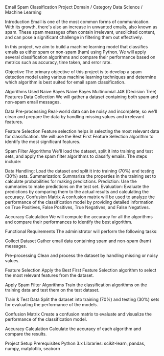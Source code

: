 Email Spam Classification
Project Domain / Category
Data Science / Machine Learning

Introduction
Email is one of the most common forms of communication. With its growth, there's also an increase in unwanted emails, also known as spam. These spam messages often contain irrelevant, unsolicited content, and can pose a significant challenge in filtering them out effectively.

In this project, we aim to build a machine learning model that classifies emails as either spam or non-spam (ham) using Python. We will apply several classification algorithms and compare their performance based on metrics such as accuracy, time taken, and error rate.

Objective
The primary objective of this project is to develop a spam detection model using various machine learning techniques and determine which algorithm is best suited for email spam classification.

Algorithms Used
Naive Bayes
Naive Bayes Multinomial
J48 (Decision Tree)
Features
Data Collection
We will gather a dataset containing both spam and non-spam email messages.

Data Pre-processing
Real-world data can be noisy and incomplete, so we'll clean and prepare the data by handling missing values and irrelevant features.

Feature Selection
Feature selection helps in selecting the most relevant data for classification. We will use the Best First Feature Selection algorithm to identify the most significant features.

Spam Filter Algorithms
We'll load the dataset, split it into training and test sets, and apply the spam filter algorithms to classify emails. The steps include:

Data Handling: Load the dataset and split it into training (70%) and testing (30%) sets.
Summarization: Summarize the properties in the training set to calculate probabilities for making predictions.
Prediction: Use the summaries to make predictions on the test set.
Evaluation: Evaluate the predictions by comparing them to the actual results and calculating the accuracy.
Confusion Matrix
A confusion matrix will be used to analyze the performance of the classification model by providing detailed information on True Positives, False Positives, True Negatives, and False Negatives.

Accuracy Calculation
We will compute the accuracy for all the algorithms and compare their performances to identify the best algorithm.

Functional Requirements
The administrator will perform the following tasks:

Collect Dataset
Gather email data containing spam and non-spam (ham) messages.

Pre-processing
Clean and process the dataset by handling missing or noisy values.

Feature Selection
Apply the Best First Feature Selection algorithm to select the most relevant features from the dataset.

Apply Spam Filter Algorithms
Train the classification algorithms on the training data and test them on the test dataset.

Train & Test Data
Split the dataset into training (70%) and testing (30%) sets for evaluating the performance of the models.

Confusion Matrix
Create a confusion matrix to evaluate and visualize the performance of the classification model.

Accuracy Calculation
Calculate the accuracy of each algorithm and compare the results.

Project Setup
Prerequisites
Python 3.x
Libraries: scikit-learn, pandas, numpy, matplotlib, seaborn
